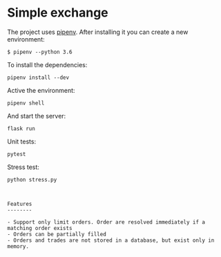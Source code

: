 Simple exchange
===============

The project uses [pipenv](https://github.com/pypa/pipenv). After installing it you can create a new environment:

```
$ pipenv --python 3.6
```

To install the dependencies:

```
pipenv install --dev
```

Active the environment:

```
pipenv shell
```

And start the server:

```
flask run
```

Unit tests:

```
pytest
```

Stress test:

```
python stress.py



Features
--------

- Support only limit orders. Order are resolved immediately if a matching order exists
- Orders can be partially filled
- Orders and trades are not stored in a database, but exist only in memory.
